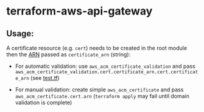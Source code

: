 # terraform-aws-api-gateway

## Usage: 
A certificate resource (e.g. `cert`) needs to be created in the root module then the [ARN](https://docs.aws.amazon.com/general/latest/gr/aws-arns-and-namespaces.html) passed as `certificate_arn` (string):

* For automatic validation: use `aws_acm_certificate_validation` and pass `aws_acm_certificate_validation.cert.certificate_arn.cert.certificate_arn` 
(see [test.tf](./test/test.tf))

* For manual validation: create simple `aws_acm_certificate` and pass `aws_acm_certificate.cert.arn` (`terraform apply` may fail until domain validation is complete)

